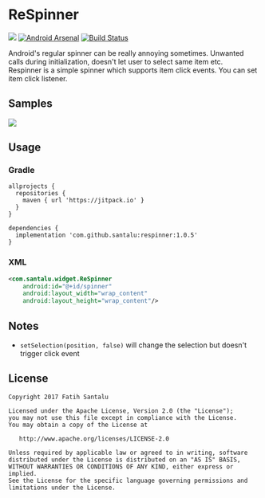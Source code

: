 # ReSpinner

[![](https://jitpack.io/v/santalu/respinner.svg)](https://jitpack.io/#santalu/respinner) [![Android Arsenal](https://img.shields.io/badge/Android%20Arsenal-ReSpinner-brightgreen.svg?style=flat)](https://android-arsenal.com/details/1/6074) [![Build Status](https://travis-ci.org/santalu/respinner.svg?branch=master)](https://travis-ci.org/santalu/respinner)

Android's regular spinner can be really annoying sometimes. Unwanted calls during initialization, doesn't let user to select same item etc. </br>
Respinner is a simple spinner which supports item click events. You can set item click listener.

## Samples

<img src="https://github.com/santalu/respinner/blob/master/media/sample.gif"/>

## Usage

### Gradle
```
allprojects {
  repositories {
    maven { url 'https://jitpack.io' }
  }
}
```
```
dependencies {
  implementation 'com.github.santalu:respinner:1.0.5'
}
```

### XML
```xml
<com.santalu.widget.ReSpinner
    android:id="@+id/spinner"
    android:layout_width="wrap_content"
    android:layout_height="wrap_content"/>
```
## Notes

* ```setSelection(position, false)``` will change the selection but doesn't trigger click event

## License
```
Copyright 2017 Fatih Santalu

Licensed under the Apache License, Version 2.0 (the "License");
you may not use this file except in compliance with the License.
You may obtain a copy of the License at

   http://www.apache.org/licenses/LICENSE-2.0

Unless required by applicable law or agreed to in writing, software
distributed under the License is distributed on an "AS IS" BASIS,
WITHOUT WARRANTIES OR CONDITIONS OF ANY KIND, either express or implied.
See the License for the specific language governing permissions and
limitations under the License.
```
